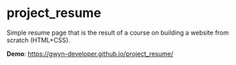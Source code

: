 # project_resume

Simple resume page that is the result of a course on building a website from scratch (HTML+CSS).

**Demo**: https://gwyn-developer.github.io/project_resume/
